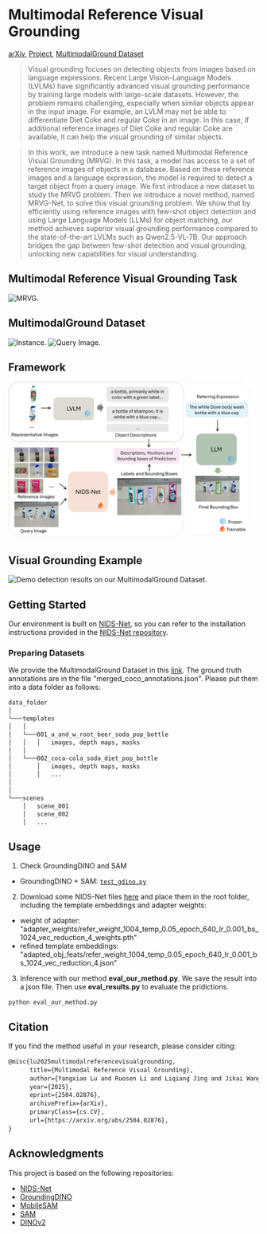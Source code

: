 # Multimodal Reference Visual Grounding
[arXiv](https://arxiv.org/abs/2504.02876), [Project](https://irvlutd.github.io/MultiGrounding/), [MultimodalGround Dataset](https://utdallas.app.box.com/s/wqh9z1ljch9sjqr1squyuwjmr894w1gy)

> Visual grounding focuses on detecting objects from images based on language expressions. Recent Large Vision-Language Models (LVLMs) have significantly advanced visual grounding performance by training large models with large-scale datasets. However, the problem remains challenging, especially when similar objects appear in the input image. For example, an LVLM may not be able to differentiate Diet Coke and regular Coke in an image. In this case, if additional reference images of Diet Coke and regular Coke are available, it can help the visual grounding of similar objects.

> In this work, we introduce a new task named Multimodal Reference Visual Grounding (MRVG). In this task, a model has access to a set of reference images of objects in a database. Based on these reference images and a language expression, the model is required to detect a target object from a query image. We first introduce a new dataset to study the MRVG problem. Then we introduce a novel method, named MRVG-Net, to solve this visual grounding problem. We show that by efficiently using reference images with few-shot object detection and using Large Language Models (LLMs) for object matching, our method achieves superior visual grounding performance compared to the state-of-the-art LVLMs such as Qwen2.5-VL-7B. Our approach bridges the gap between few-shot detection and visual grounding, unlocking new capabilities for visual understanding.



## Multimodal Reference Visual Grounding Task
![MRVG.](imgs/tasks5.png)

## MultimodalGround Dataset
![Instance.](imgs/template1.png)
![Query Image.](imgs/scenes4.png)

## Framework
![MRVG-Net.](imgs/fw4.png)

## Visual Grounding Example
![Demo detection results on our MultimodalGround Dataset.](imgs/cases2.png)

## Getting Started
Our environment is built on [NIDS-Net](https://github.com/IRVLUTD/NIDS-Net), so you can refer to the installation instructions provided in the [NIDS-Net repository](https://github.com/IRVLUTD/NIDS-Net).


### Preparing Datasets

We provide the MultimodalGround Dataset in this [link](https://utdallas.app.box.com/s/wqh9z1ljch9sjqr1squyuwjmr894w1gy). The ground truth annotations are in the file "merged_coco_annotations.json". Please put them into a data folder as follows:
```
data_folder
│
└───templates
│   │
│   └───001_a_and_w_root_beer_soda_pop_bottle
│   │   │   images, depth maps, masks
│   │
│   └───002_coca-cola_soda_diet_pop_bottle
│       │   images, depth maps, masks
│       │   ...
│   
│   
└───scenes
    │   scene_001
    │   scene_002
    │   ...
```

## Usage
1. Check GroundingDINO and SAM
- GroundingDINO + SAM: [`test_gdino.py`](test_gdino.py)

2. Download some NIDS-Net files [here](https://utdallas.app.box.com/s/wqh9z1ljch9sjqr1squyuwjmr894w1gy) and  place them in the root folder, including the template embeddings and adapter weights:

- weight of adapter: "adapter_weights/refer_weight_1004_temp_0.05_epoch_640_lr_0.001_bs_1024_vec_reduction_4_weights.pth"
- refined template embeddings: "adapted_obj_feats/refer_weight_1004_temp_0.05_epoch_640_lr_0.001_bs_1024_vec_reduction_4.json"

3. Inference with our method **eval_our_method.py**. We save the result into a json file. Then use **eval_results.py** to evaluate the pridictions.
```shell
python eval_our_method.py
```

## Citation
If you find the method useful in your research, please consider citing:
```latex
@misc{lu2025multimodalreferencevisualgrounding,
      title={Multimodal Reference Visual Grounding}, 
      author={Yangxiao Lu and Ruosen Li and Liqiang Jing and Jikai Wang and Xinya Du and Yunhui Guo and Nicholas Ruozzi and Yu Xiang},
      year={2025},
      eprint={2504.02876},
      archivePrefix={arXiv},
      primaryClass={cs.CV},
      url={https://arxiv.org/abs/2504.02876}, 
}
```

## Acknowledgments

This project is based on the following repositories:
- [NIDS-Net](https://github.com/IRVLUTD/NIDS-Net)
- [GroundingDINO](https://github.com/IDEA-Research/GroundingDINO)
- [MobileSAM](https://github.com/ChaoningZhang/MobileSAM)
- [SAM](https://github.com/facebookresearch/segment-anything)
- [DINOv2](https://github.com/facebookresearch/dinov2)